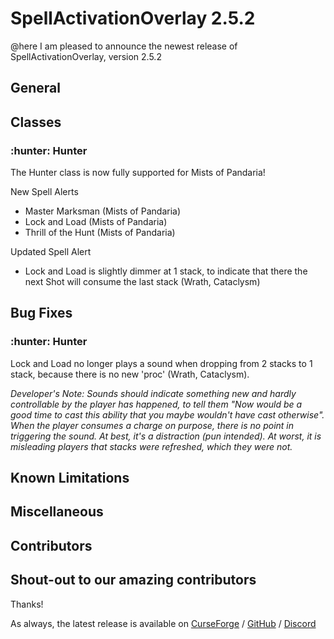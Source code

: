 # SpellActivationOverlay 2.5.2
@here I am pleased to announce the newest release of SpellActivationOverlay, version 2.5.2
## General
## Classes
### :hunter:  Hunter
The Hunter class is now fully supported for Mists of Pandaria!

New Spell Alerts
- Master Marksman (Mists of Pandaria)
- Lock and Load (Mists of Pandaria)
- Thrill of the Hunt (Mists of Pandaria)

Updated Spell Alert
- Lock and Load is slightly dimmer at 1 stack, to indicate that there the next Shot will consume the last stack (Wrath, Cataclysm)
## Bug Fixes
### :hunter:  Hunter
Lock and Load no longer plays a sound when dropping from 2 stacks to 1 stack, because there is no new 'proc' (Wrath, Cataclysm).

_Developer's Note: Sounds should indicate something new and hardly controllable by the player has happened, to tell them "Now would be a good time to cast this ability that you maybe wouldn't have cast otherwise". When the player consumes a charge on purpose, there is no point in triggering the sound. At best, it's a distraction (pun intended). At worst, it is misleading players that stacks were refreshed, which they were not._
## Known Limitations
## Miscellaneous
## Contributors
Shout-out to our amazing contributors
- 
Thanks!

As always, the latest release is available on [CurseForge](https://www.curseforge.com/wow/addons/spellactivationoverlay) / [GitHub](https://github.com/ennvina/spellactivationoverlay/releases/latest) / [Discord](https://discord.com/channels/1013194771969355858/1379111832207228938)